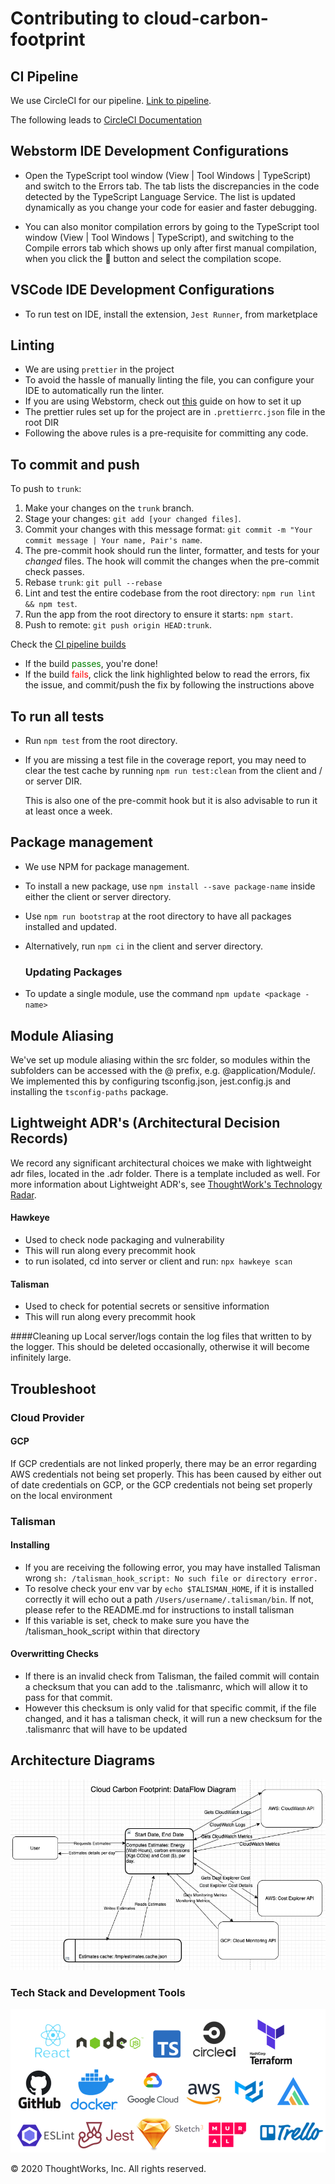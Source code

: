 # Contributing to cloud-carbon-footprint

## CI Pipeline

We use CircleCI for our pipeline. [Link to pipeline](https://app.circleci.com/pipelines/github/twlabs/cloud-carbon-footprint).

The following leads to [CircleCI Documentation](https://circleci.com/docs/)

## Webstorm IDE Development Configurations
-  Open the TypeScript tool window (View | Tool Windows | TypeScript) and switch to the Errors tab.
The tab lists the discrepancies in the code detected by the TypeScript Language Service. The list is updated dynamically as you change your code for easier and faster debugging.  

- You can also monitor compilation errors by going to the TypeScript tool window (View | Tool Windows | TypeScript),
and switching to the Compile errors tab which shows up only after first manual compilation, when you click the :hammer: button and select the compilation scope.

## VSCode IDE Development Configurations
- To run test on IDE, install the extension, `Jest Runner`, from marketplace

## Linting
- We are using `prettier` in the project
- To avoid the hassle of manually linting the file, you can configure your IDE to automatically run the
linter.
- If you are using Webstorm, check out [this](https://prettier.io/docs/en/webstorm.html) guide on how to 
   set it up
- The prettier rules set up for the project are in `.prettierrc.json` file in the root DIR
- Following the above rules is a pre-requisite for committing any code.

## To commit and push

To push to `trunk`:

1. Make your changes on the `trunk` branch.
1. Stage your changes: `git add [your changed files]`.
1. Commit your changes with this message format: `git commit -m "Your commit message | Your name, Pair's name`.
1. The pre-commit hook should run the linter, formatter, and tests for your _changed_ files. The hook will commit the changes when the pre-commit check passes.
1. Rebase `trunk`: `git pull --rebase`
1. Lint and test the entire codebase from the root directory: `npm run lint && npm test`.
1. Run the app from the root directory to ensure it starts: `npm start`.
1. Push to remote: `git push origin HEAD:trunk`.

Check the [CI pipeline builds](https://app.circleci.com/pipelines/github/twlabs/cloud-carbon-footprint)

- If the build <span style="color:green">passes</span>, you're done!
- If the build <span style="color:red">fails</span>, click the link highlighted below to read the errors, fix the issue, and commit/push the fix by following the instructions above

## To run all tests

- Run `npm test` from the root directory.
- If you are missing a test file in the coverage report, you may need to clear the test cache by running 
  `npm run test:clean` from the client and / or server DIR.
  
  This is also one of the pre-commit hook but it is also advisable to run it at least once a week.
  

## Package management

- We use NPM for package management.
- To install a new package, use `npm install --save package-name` inside either the client or server directory.
- Use `npm run bootstrap` at the root directory to have all packages installed and updated. 
- Alternatively, run `npm ci` in the client and server directory.

  ### Updating Packages
- To update a single module, use the command `npm update <package -name>`

## Module Aliasing

We've set up module aliasing within the src folder, so modules within the subfolders can be accessed with the @ prefix, e.g. @application/Module/. We implemented this by configuring tsconfig.json, jest.config.js and installing the `tsconfig-paths` package.

## Lightweight ADR's (Architectural Decision Records)

We record any significant architectural choices we make with lightweight adr files, located in the .adr folder. There is a template included as well. For more information about Lightweight ADR's, see [ThoughtWork's Technology Radar](https://www.thoughtworks.com/radar/techniques/lightweight-architecture-decision-records).

#### Hawkeye
- Used to check node packaging and vulnerability
- This will run along every precommit hook
- to run isolated, cd into server or client and run: `npx hawkeye scan`

#### Talisman
- Used to check for potential secrets or sensitive information 
- This will run along every precommit hook

####Cleaning up Local
 server/logs contain the log files that written to by the logger. This should be deleted occasionally, otherwise it will 
 become infinitely large.

## Troubleshoot

### Cloud Provider

#### GCP
If GCP credentials are not linked properly, there may be an error regarding AWS credentials not being set properly. This
has been caused by either out of date credentials on GCP, or the GCP credentials not being set properly on the local 
environment

### Talisman
#### Installing
- If you are receiving the following error, you may have installed Talisman wrong 
`sh: /talisman_hook_script: No such file or directory error.`
- To resolve check your env var by `echo $TALISMAN_HOME`, if it is installed correctly it will echo out a 
path `/Users/username/.talisman/bin`. If not, please refer to the README.md for instructions to install talisman
- If this variable is set, check to make sure you have the /talisman_hook_script within that directory

#### Overwritting Checks
- If there is an invalid check from Talisman, the failed commit will contain a checksum that you can add to 
the .talismanrc, which will allow it to pass for that commit.
- However this checksum is only valid for that specific commit, if the file changed, and it has a talisman check, it 
will run a new checksum for the .talismanrc that will have to be updated


## Architecture Diagrams

![Data-Diagram](/Dataflow-diagram.png)

### Tech Stack and Development Tools

![tech-stack](/Tech-Stack.png)

© 2020 ThoughtWorks, Inc. All rights reserved.
